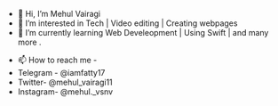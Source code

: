 - 👋 Hi, I’m Mehul Vairagi
- 👀 I’m interested in Tech | Video editing | Creating webpages 
- 🌱 I’m currently learning Web Develeopment | Using Swift | and many more .
<!--- 💞️ I’m looking to collaborate on ...-->
- 📫 How to reach me  - 
- Telegram - @iamfatty17
- Twitter- @mehul_vairagi11
- Instagram- @mehul._vsnv
<!---
mehulVairagi/mehulVairagi is a ✨ special ✨ repository because its `README.md` (this file) appears on your GitHub profile.
You can click the Preview link to take a look at your changes.
--->
